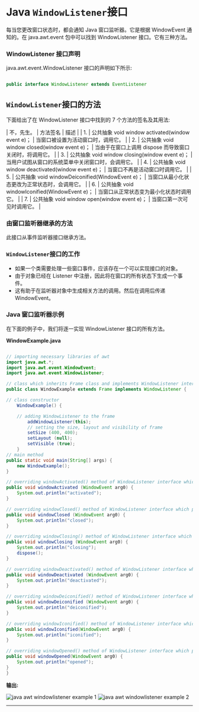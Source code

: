 # Java `WindowListener`接口



每当您更改窗口状态时，都会通知 Java 窗口监听器。它是根据 WindowEvent 通知的。在 java.awt.event 包中可以找到 WindowListener 接口。它有三种方法。

### WindowListener 接口声明

java.awt.event.WindowListener 接口的声明如下所示:

```java

public interface WindowListener extends EventListener

```

## `WindowListener`接口的方法

下面给出了在 WindowListener 接口中找到的 7 个方法的签名及其用法:

| 不，先生。 | 方法签名 | 描述 |
| 1. | 公共抽象 void window activated(window event e)； | 当窗口被设置为活动窗口时，调用它。 |
| 2. | 公共抽象 void window closed(window event e)； | 当由于在窗口上调用 dispose 而导致窗口关闭时，将调用它。 |
| 3. | 公共抽象 void window closing(window event e)； | 当用户试图从窗口的系统菜单中关闭窗口时，会调用它。 |
| 4. | 公共抽象 void window deactivated(window event e)； | 当窗口不再是活动窗口时调用它。 |
| 5. | 公共抽象 void windowDeiconified(WindowEvent e)； | 当窗口从最小化状态更改为正常状态时，会调用它。 |
| 6. | 公共抽象 void windowIconified(WindowEvent e)； | 当窗口从正常状态变为最小化状态时调用它。 |
| 7. | 公共抽象 void window open(window event e)； | 当窗口第一次可见时调用它。 |

### 由窗口监听器继承的方法

此接口从事件监听器接口继承方法。

### `WindowListener`接口的工作

*   如果一个类需要处理一些窗口事件，应该存在一个可以实现接口的对象。
*   由于对象已经在 Listener 中注册，因此将在窗口的所有状态下生成一个事件。
*   这有助于在监听器对象中生成相关方法的调用。然后在调用后传递 WindowEvent。

### Java 窗口监听器示例

在下面的例子中，我们将逐一实现 WindowListener 接口的所有方法。

**WindowExample.java**

```java

// importing necessary libraries of awt
import java.awt.*;  
import java.awt.event.WindowEvent;  
import java.awt.event.WindowListener; 

// class which inherits Frame class and implements WindowListener interface 
public class WindowExample extends Frame implements WindowListener {  

// class constructor
    WindowExample() { 

    // adding WindowListener to the frame 
        addWindowListener(this); 
        // setting the size, layout and visibility of frame      
        setSize (400, 400);  
        setLayout (null);  
        setVisible (true);  
    } 
// main method
public static void main(String[] args) {  
    new WindowExample();  
}  

// overriding windowActivated() method of WindowListener interface which prints the given string when window is set to be active
public void windowActivated (WindowEvent arg0) {  
    System.out.println("activated");  
}  

// overriding windowClosed() method of WindowListener interface which prints the given string when window is closed
public void windowClosed (WindowEvent arg0) {  
    System.out.println("closed");  
}  

// overriding windowClosing() method of WindowListener interface which prints the given string when we attempt to close window from system menu
public void windowClosing (WindowEvent arg0) {  
    System.out.println("closing");  
    dispose();  
}  

// overriding windowDeactivated() method of WindowListener interface which prints the given string when window is not active
public void windowDeactivated (WindowEvent arg0) {  
    System.out.println("deactivated");  
}  

// overriding windowDeiconified() method of WindowListener interface which prints the given string when window is modified from minimized to normal state
public void windowDeiconified (WindowEvent arg0) {  
    System.out.println("deiconified");  
}  

// overriding windowIconified() method of WindowListener interface which prints the given string when window is modified from normal to minimized state
public void windowIconified(WindowEvent arg0) {  
    System.out.println("iconified");  
}  

// overriding windowOpened() method of WindowListener interface which prints the given string when window is first opened
public void windowOpened(WindowEvent arg0) {  
    System.out.println("opened");  
}  
}  

```

**输出:**

![java awt windowlistener example 1](../img/e28eef3f2d8d703b97b014237f4759cc.png)
![java awt windowlistener example 2](../img/3db429b34add9786727ce6024f619b59.png)

* * *